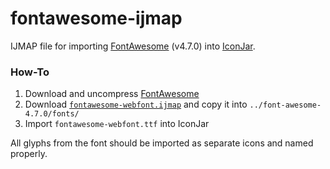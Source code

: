 # fontawesome-ijmap
IJMAP file for importing [FontAwesome](http://fontawesome.io) (v4.7.0) into [IconJar](https://geticonjar.com).

### How-To
1. Download and uncompress [FontAwesome](http://fontawesome.io)
2. Download [`fontawesome-webfont.ijmap`](https://raw.github.com/targumanu/fontawesome-ijmap/blob/master/fontawesome-webfont.ijmap) and copy it into `../font-awesome-4.7.0/fonts/`
3. Import `fontawesome-webfont.ttf` into IconJar

All glyphs from the font should be imported as separate icons and named properly.
